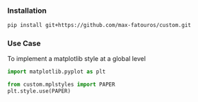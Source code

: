 ### Installation
```bash
pip install git+https://github.com/max-fatouros/custom.git
```
### Use Case
To implement a matplotlib style at a global level
```python
import matplotlib.pyplot as plt

from custom.mplstyles import PAPER
plt.style.use(PAPER)
```
